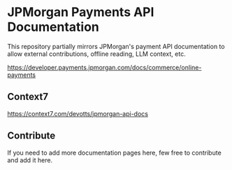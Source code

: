 # JPMorgan Payments API Documentation 

This repository partially mirrors JPMorgan's payment API documentation to allow external contributions, offline reading, LLM context, etc.

https://developer.payments.jpmorgan.com/docs/commerce/online-payments

## Context7

https://context7.com/devotts/jpmorgan-api-docs

## Contribute

If you need to add more documentation pages here, few free to contribute and add it here.